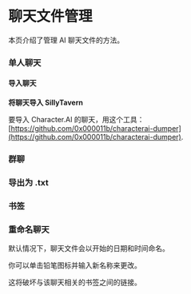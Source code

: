 # 聊天文件管理

本页介绍了管理 AI 聊天文件的方法。

### 单人聊天

#### 导入聊天

**将聊天导入 SillyTavern**

要导入 Character.AI 的聊天，用这个工具：[https://github.com/0x000011b/characterai-dumper](https://github.com/0x000011b/characterai-dumper).

### 群聊

### 导出为 .txt

### 书签

### 重命名聊天

默认情况下，聊天文件会以开始的日期和时间命名。

你可以单击铅笔图标并输入新名称来更改。

这将破坏与该聊天相关的书签之间的链接。